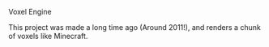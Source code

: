Voxel Engine

This project was made a long time ago (Around 2011!), and renders a chunk of voxels like Minecraft.

